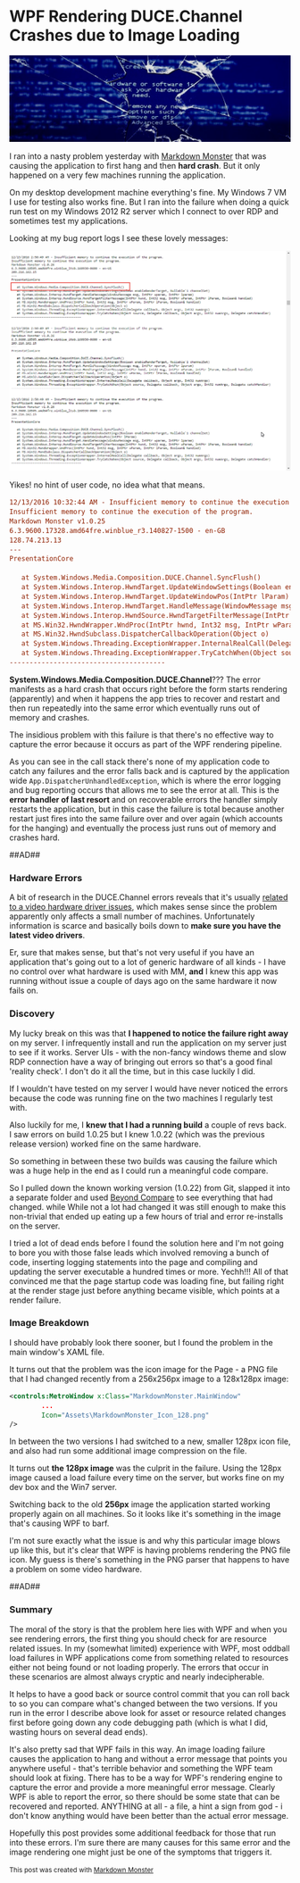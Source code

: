 # WPF Rendering DUCE.Channel Crashes due to Image Loading

![](Crash.jpg)

I ran into a nasty problem yesterday with [Markdown Monster](https://markdownmonster.west-wind.com/) that was causing the application to first hang and then **hard crash**. But it only happened on a very few machines running the application. 

On my desktop development machine everything's fine. My Windows 7 VM I use for testing also works fine. But I ran into the failure when doing a quick run test on my Windows 2012 R2 server which I connect to over RDP and sometimes test my applications. 

Looking at my bug report logs I see these lovely messages:

![](Errorlog.png)

Yikes! no hint of user code, no idea what that means.

```ini
12/13/2016 10:32:44 AM - Insufficient memory to continue the execution of the program.
Insufficient memory to continue the execution of the program.    
Markdown Monster v1.0.25 
6.3.9600.17328.amd64fre.winblue_r3.140827-1500 - en-GB
128.74.213.13
---
PresentationCore

   at System.Windows.Media.Composition.DUCE.Channel.SyncFlush()
   at System.Windows.Interop.HwndTarget.UpdateWindowSettings(Boolean enableRenderTarget, Nullable`1 channelSet)
   at System.Windows.Interop.HwndTarget.UpdateWindowPos(IntPtr lParam)
   at System.Windows.Interop.HwndTarget.HandleMessage(WindowMessage msg, IntPtr wparam, IntPtr lparam)
   at System.Windows.Interop.HwndSource.HwndTargetFilterMessage(IntPtr hwnd, Int32 msg, IntPtr wParam, IntPtr lParam, Boolean& handled)
   at MS.Win32.HwndWrapper.WndProc(IntPtr hwnd, Int32 msg, IntPtr wParam, IntPtr lParam, Boolean& handled)
   at MS.Win32.HwndSubclass.DispatcherCallbackOperation(Object o)
   at System.Windows.Threading.ExceptionWrapper.InternalRealCall(Delegate callback, Object args, Int32 numArgs)
   at System.Windows.Threading.ExceptionWrapper.TryCatchWhen(Object source, Delegate callback, Object args, Int32 numArgs, Delegate catchHandler)
---------------------------------------
```

**System.Windows.Media.Composition.DUCE.Channel**??? The error manifests as a hard crash that occurs right before the form starts rendering (apparently) and when it happens the app tries to recover and restart and then run repeatedly into the same error which eventually runs out of memory and crashes.

The insidious problem with this failure is that there's no effective way to capture the error because it occurs as part of the WPF rendering pipeline. 

As you can see in the call stack there's none of my application code to catch any failures and the error falls back and is captured by the application wide `App.DispatcherUnhandledException`, which is where the error logging and bug reporting occurs that allows me to see the error at all. This is the **error handler of last resort** and on recoverable errors the handler simply restarts the application, but in this case the failure is total because another restart just fires into the same failure over and over again (which accounts for the hanging) and eventually the process just runs out of memory and crashes hard.

##AD##

### Hardware Errors
A bit of research in the DUCE.Channel errors reveals that it's usually [related to a video hardware driver issues](https://blogs.msdn.microsoft.com/dsui_team/2013/11/18/wpf-render-thread-failures), which makes sense since the problem apparently only affects a small number of machines. Unfortunately information is scarce and basically boils down to **make sure you have the latest video drivers**.

Er, sure that makes sense, but that's not very useful if you have an application that's going out to a lot of generic hardware of all kinds - I have no control over what hardware is used with MM, **and** I knew this app was running without issue a couple of days ago on the same hardware it now fails on.

### Discovery
My lucky break on this was that **I happened to notice the failure right away** on my server. I infrequently install and run the application on my server just to see if it works. Server UIs - with the non-fancy windows theme and slow RDP connection have a way of bringing out errors so that's a good final 'reality check'. I don't do it all the time, but in this case luckily I did.

If I wouldn't have tested on my server I would have never noticed the errors because the code was running fine on the two machines I regularly test with.

Also luckily for me, I **knew that I had a running build** a couple of revs back. I saw errors on build 1.0.25 but I knew 1.0.22 (which was the previous release version) worked fine on the same hardware.

So something in between these two builds was causing the failure which was a huge help in the end as I could run a meaningful code compare.

So I pulled down the known working version (1.0.22) from Git, slapped it into a separate folder and used [Beyond Compare](http://www.scootersoftware.com/) to see everything that had changed.  while While not a lot had changed it was still enough to make this non-trivial that ended up eating up a few hours of trial and error re-installs on the server.

I tried a lot of dead ends before I found the solution here and I'm not going to bore you with those false leads which involved removing a bunch of code, inserting logging statements into the page and compiling and updating the server executable a hundred times or more. Yechh!!! All of that convinced me that the page startup code was loading fine, but failing right at the render stage just before anything became visible, which points at a render failure.

### Image Breakdown
I should have probably look there sooner, but I found the problem in the main window's XAML file.

It turns out that the problem was the icon image for the Page - a PNG file that I had changed recently from a 256x256px image to a 128x128px image:

```xml
<controls:MetroWindow x:Class="MarkdownMonster.MainWindow"
        ...
        Icon="Assets\MarkdownMonster_Icon_128.png" 
/>        
```

In between the two versions I had switched to a new, smaller 128px icon file, and also had run some additional image compression on the file.

It turns out **the 128px image** was the culprit in the failure. Using the 128px image caused a load failure every time on the server, but works fine on my dev box and the Win7 server.

Switching back to the old **256px** image the application started working properly again on all machines. So it looks like it's something in the image that's causing WPF to barf.

I'm not sure exactly what the issue is and why this particular image blows up like this, but it's clear that WPF is having problems rendering the PNG file icon. My guess is there's something in the PNG parser that happens to have a problem on some video hardware.

##AD##

### Summary
The moral of the story is that the problem here lies with WPF and when you see rendering errors, the first thing you should check for are resource related issues. In my (somewhat limited) experience with WPF, most oddball load failures in WPF applications come from something related to resources either not being found or not loading properly. The errors that occur in these scenarios are almost always cryptic and nearly indecipherable.

It helps to have a good back or source control commit that you can roll back to so you can compare what's changed between the two versions. If you run in the error I describe above look for asset or resource related changes first before going down any code debugging path (which is what I did, wasting hours on several dead ends).

It's also pretty sad that WPF fails in this way. An image loading failure causes the application to hang and without a error message that points you anywhere useful - that's terrible behavior and something the WPF team should look at fixing. There has to be a way for WPF's rendering engine to capture the error and provide a more meaningful error message. Clearly WPF is able to report the error, so there should be some state that can be recovered and reported. ANYTHING at all - a file, a hint a sign from god - i don't know anything would have been better than the actual error message.

Hopefully this post provides some additional feedback for those that run into these errors. I'm sure there are  many causes for this same error and the image rendering one might just be one of the symptoms that triggers it. 


<small>This post was created with [Markdown Monster](https://markdownmonster.west-wind.com)</small>

<!-- Post Configuration -->
<!--
```xml
<blogpost>
<title>WPF Rendering DUCE.Channel Crashes due to Image Loading</title>
<abstract>
I ran into a nasty WPF rendering bug that affected only a few select machines. Rendering problems in WPF can be terribly difificult to debug because there often is no additional information on what failed and the exceptions that occur are not trappable but fall back to application wide error handling. In this post I describe a specific failure caused by a 'bad' image WPF can't deal with and how I tracked it down and fixed it.
</abstract>
<categories>
WPF,.NET
</categories>
<keywords>
WPF,DUCE,DUCE.Channel,Crash,Image
</keywords>
<isDraft>False</isDraft>
<featuredImage>https://weblog.west-wind.com/images/2016/WPF%20Rendering%20Crashes%20due%20to%20Image%20Loading/Crash.jpg</featuredImage>
<weblogs>
<postid>90337</postid>
<weblog>
West Wind Web Log
</weblog>
</weblogs>
</blogpost>
```
-->
<!-- End Post Configuration -->
